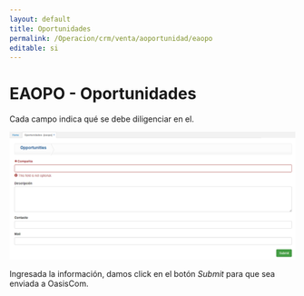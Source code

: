 ```yaml
---
layout: default
title: Oportunidades
permalink: /Operacion/crm/venta/aoportunidad/eaopo
editable: si
---
```


# EAOPO - Oportunidades



Cada campo indica qué se debe diligenciar en el.  

![](eaopo.png)

Ingresada la información, damos click en el botón _Submit_ para que sea enviada a OasisCom.  
